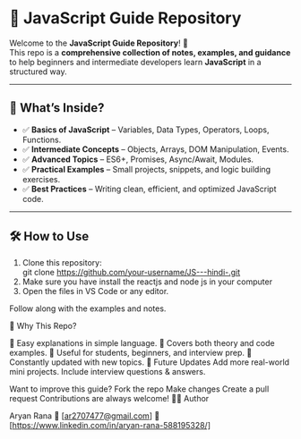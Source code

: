 # 📘 JavaScript Guide Repository  

Welcome to the **JavaScript Guide Repository**! 🚀  
This repo is a **comprehensive collection of notes, examples, and guidance** to help beginners and intermediate developers learn **JavaScript** in a structured way.  

---

## 📂 What’s Inside?  
- ✅ **Basics of JavaScript** – Variables, Data Types, Operators, Loops, Functions.  
- ✅ **Intermediate Concepts** – Objects, Arrays, DOM Manipulation, Events.  
- ✅ **Advanced Topics** – ES6+, Promises, Async/Await, Modules.  
- ✅ **Practical Examples** – Small projects, snippets, and logic building exercises.  
- ✅ **Best Practices** – Writing clean, efficient, and optimized JavaScript code.  

---

## 🛠️ How to Use  
1. Clone this repository:  
   git clone https://github.com/your-username/JS---hindi-.git
2. Make  sure you have install the reactjs and node js in your computer
3. Open the files in VS Code or any editor.

Follow along with the examples and notes.

📖 Why This Repo?

🔹 Easy explanations in simple language.
🔹 Covers both theory and code examples.
🔹 Useful for students, beginners, and interview prep.
🔹 Constantly updated with new topics.
🚀 Future Updates
Add more real-world mini projects.
Include interview questions & answers.


Want to improve this guide?
Fork the repo
Make changes
Create a pull request
Contributions are always welcome!
👨‍💻 Author

Aryan Rana
📧 [ar2707477@gmail.com]
🔗 [https://www.linkedin.com/in/aryan-rana-588195328/]
